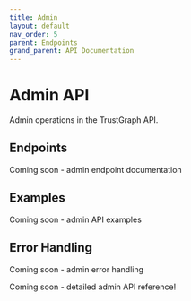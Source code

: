 ```yaml
---
title: Admin
layout: default
nav_order: 5
parent: Endpoints
grand_parent: API Documentation
---
```


# Admin API

Admin operations in the TrustGraph API.

## Endpoints

Coming soon - admin endpoint documentation

## Examples

Coming soon - admin API examples

## Error Handling

Coming soon - admin error handling

Coming soon - detailed admin API reference\!
